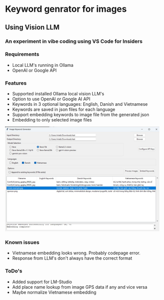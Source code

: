 # Keyword genrator for images
## Using Vision LLM
### An experiment in vibe coding using VS Code for Insiders

### Requirements

- Local LLM's running in Ollama
- OpenAI or Google API

### Features

- Supported installed Ollama local vision LLM's
- Option to use OpenAI or Google AI API
- Keywords in 3 optional languages: English, Danish and Vietnamese
- Keywords are saved in json files for each language
- Support embedding keywords to image file from the generated json
- Embedding to only selected image files

![Screenshot](images/Screenshot.jpg?raw=true)

### Known issues

- Vietnamese embedding looks wrong. Probably codepage error.
- Response from LLM's don't always have the correct format 

### ToDo's

- Added support for LM-Studio
- Add place name lookup from image GPS data if any and vice versa
- Maybe normalize Vietnamese embedding 
